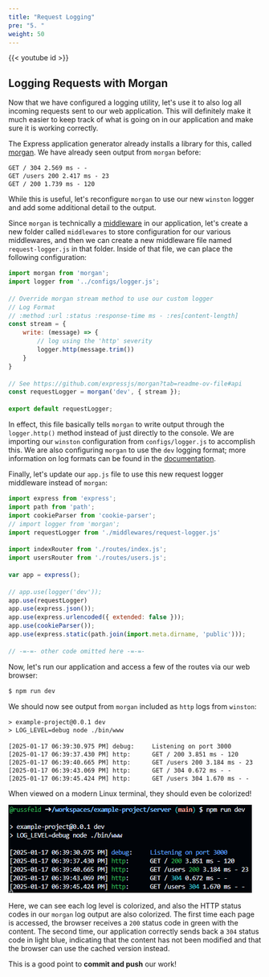 ```yaml
---
title: "Request Logging"
pre: "5. "
weight: 50
---
```


{{< youtube id >}}

## Logging Requests with Morgan

Now that we have configured a logging utility, let's use it to also log all incoming requests sent to our web application. This will definitely make it much easier to keep track of what is going on in our application and make sure it is working correctly.

The Express application generator already installs a library for this, called [morgan](https://www.npmjs.com/package/morgan). We have already seen output from `morgan` before:

``` {title="output"}
GET / 304 2.569 ms - -
GET /users 200 2.417 ms - 23
GET / 200 1.739 ms - 120
```

While this is useful, let's reconfigure `morgan` to use our new `winston` logger and add some additional detail to the output. 

Since `morgan` is technically a [middleware](https://expressjs.com/en/guide/using-middleware.html) in our application, let's create a new folder called `middlewares` to store configuration for our various middlewares, and then we can create a new middleware file named `request-logger.js` in that folder. Inside of that file, we can place the following configuration:

```js {title="middlewares/request-logger.js"}
import morgan from 'morgan';
import logger from '../configs/logger.js';

// Override morgan stream method to use our custom logger
// Log Format
// :method :url :status :response-time ms - :res[content-length]
const stream = {
    write: (message) => {
        // log using the 'http' severity
        logger.http(message.trim())
    }
}

// See https://github.com/expressjs/morgan?tab=readme-ov-file#api
const requestLogger = morgan('dev', { stream });

export default requestLogger;
```

In effect, this file basically tells `morgan` to write output through the `logger.http()` method instead of just directly to the console. We are importing our `winston` configuration from `configs/logger.js` to accomplish this. We are also configuring `morgan` to use the `dev` logging format; more information on log formats can be found in the [documentation](https://www.npmjs.com/package/morgan).

Finally, let's update our `app.js` file to use this new request logger middleware instead of `morgan`:

```js {title="app.js", hl_lines="4-5 12-13"}
import express from 'express';
import path from 'path';
import cookieParser from 'cookie-parser';
// import logger from 'morgan';
import requestLogger from './middlewares/request-logger.js'

import indexRouter from './routes/index.js';
import usersRouter from './routes/users.js';

var app = express();

// app.use(logger('dev'));
app.use(requestLogger)
app.use(express.json());
app.use(express.urlencoded({ extended: false }));
app.use(cookieParser());
app.use(express.static(path.join(import.meta.dirname, 'public')));

// -=-=- other code omitted here -=-=-
```

Now, let's run our application and access a few of the routes via our web browser:

```bash {title="terminal"}
$ npm run dev
```

We should now see output from `morgan` included as `http` logs from `winston`:

``` {title="output"}
> example-project@0.0.1 dev
> LOG_LEVEL=debug node ./bin/www

[2025-01-17 06:39:30.975 PM] debug:     Listening on port 3000
[2025-01-17 06:39:37.430 PM] http:      GET / 200 3.851 ms - 120
[2025-01-17 06:39:40.665 PM] http:      GET /users 200 3.184 ms - 23
[2025-01-17 06:39:43.069 PM] http:      GET / 304 0.672 ms - -
[2025-01-17 06:39:45.424 PM] http:      GET /users 304 1.670 ms - -
```

When viewed on a modern Linux terminal, they should even be colorized!

![Request Logging](images/examples/01/request_1.png)

Here, we can see each log level is colorized, and also the HTTP status codes in our `morgan` log output are also colorized. The first time each page is accessed, the browser receives a `200` status code in green with the content. The second time, our application correctly sends back a `304` status code in light blue, indicating that the content has not been modified and that the browser can use the cached version instead. 

This is a good point to **commit and push** our work!